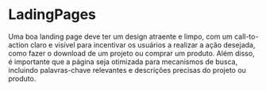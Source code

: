 # LadingPages
Uma boa landing page deve ter um design atraente e limpo, com um call-to-action claro e visível para incentivar os usuários a realizar a ação desejada, como fazer o download de um projeto ou comprar um produto. Além disso, é importante que a página seja otimizada para mecanismos de busca, incluindo palavras-chave relevantes e descrições precisas do projeto ou produto.
